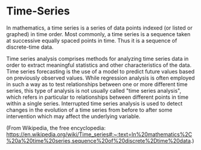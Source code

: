 # Time-Series

In mathematics, a time series is a series of data points indexed (or listed or graphed) in time order. Most commonly, a time series is a sequence taken at successive equally spaced points in time. Thus it is a sequence of discrete-time data. 

Time series analysis comprises methods for analyzing time series data in order to extract meaningful statistics and other characteristics of the data. Time series forecasting is the use of a model to predict future values based on previously observed values. While regression analysis is often employed in such a way as to test relationships between one or more different time series, this type of analysis is not usually called "time series analysis", which refers in particular to relationships between different points in time within a single series. Interrupted time series analysis is used to detect changes in the evolution of a time series from before to after some intervention which may affect the underlying variable.

(From Wikipedia, the free encyclopedia: https://en.wikipedia.org/wiki/Time_series#:~:text=In%20mathematics%2C%20a%20time%20series,sequence%20of%20discrete%2Dtime%20data.)


### 
